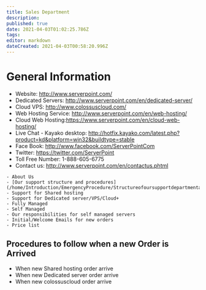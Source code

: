 ```yaml
---
title: Sales Department
description: 
published: true
date: 2021-04-03T01:02:25.786Z
tags: 
editor: markdown
dateCreated: 2021-04-03T00:58:20.996Z
---
```


# General Information

- Website: http://www.serverpoint.com/
- Dedicated Servers: http://www.serverpoint.com/en/dedicated-server/
- Cloud VPS: http://www.colossuscloud.com/
- Web Hosting Service: http://www.serverpoint.com/en/web-hosting/
- Cloud Web Hosting:https://www.serverpoint.com/en/cloud-web-hosting/
- Live Chat - Kayako desktop: http://hotfix.kayako.com/latest.php?product=kd&platform=win32&buildtype=stable
- Face Book: http://www.facebook.com/ServerPointCom
- Twitter: https://twitter.com/ServerPoint
- Toll Free Number: 1-888-605-6775
- Contact us: http://www.serverpoint.com/en/contactus.phtml


```
- About Us
- [Our support structure and procedures](/home/Introduction/EmergencyProcedure/Structureofoursupportdepartmentandprocedures)
- Support for Shared hosting
- Support for Dedicated server/VPS/Cloud+
- Fully Managed
- Self Managed
- Our responsibilities for self managed servers
- Initial/Welcome Emails for new orders
- Price list

```

## Procedures to follow when a new Order is Arrived

- When new Shared hosting order arrive
- When new Dedicated server order arrive
- When new colossuscloud order arrive
